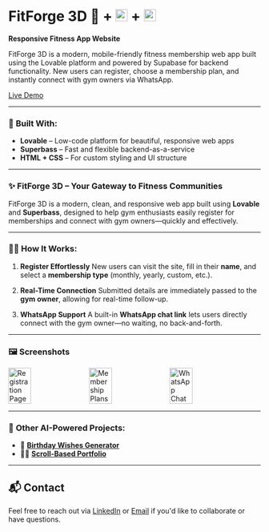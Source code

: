 
# FitForge 3D 💪  +  <img src="https://pbs.twimg.com/profile_images/1915780454092779520/PIxdzAvI_400x400.jpg" width="24" height="24">  +  <img src="https://encrypted-tbn0.gstatic.com/images?q=tbn:ANd9GcQNfSt0xBDTUkGqyLPvZa5PBHYNVg-WJ2OWPQ&s" width="24" height="24">  

**Responsive Fitness App Website**

FitForge 3D is a modern, mobile-friendly fitness membership web app built using the Lovable platform and powered by Supabase for backend functionality. New users can register, choose a membership plan, and instantly connect with gym owners via WhatsApp.

[Live Demo](https://fit-forge-3d-web.lovable.app)

---

### 🧱 **Built With:**

* **Lovable** – Low-code platform for beautiful, responsive web apps
* **Superbass** – Fast and flexible backend-as-a-service
* **HTML + CSS** – For custom styling and UI structure

---

### ✨ **FitForge 3D – Your Gateway to Fitness Communities**

FitForge 3D is a modern, clean, and responsive web app built using **Lovable** and **Superbass**, designed to help gym enthusiasts easily register for memberships and connect with gym owners—quickly and effectively.

---

### 🏋️‍♂️ **How It Works:**

1. **Register Effortlessly**
   New users can visit the site, fill in their **name**, and select a **membership type** (monthly, yearly, custom, etc.).

2. **Real-Time Connection**
   Submitted details are immediately passed to the **gym owner**, allowing for real-time follow-up.

3. **WhatsApp Support**
   A built-in **WhatsApp chat link** lets users directly connect with the gym owner—no waiting, no back-and-forth.

---

### 🖼️ Screenshots

<div style="display: flex; gap: 10px;">
  <img src="screenshots/registration.png" alt="Registration Page" width="30%">
  <img src="screenshots/plans.png" alt="Membership Plans" width="30%">
  <img src="screenshots/whatsapp.png" alt="WhatsApp Chat" width="30%">
</div>

---
### 🔗 **Other AI-Powered Projects:**

* 🎂 [**Birthday Wishes Generator**](https://hemanthproject.lovable.app)
* 🧑‍💼 [**Scroll-Based Portfolio**](https://hire-me-scroll.lovable.app/)

---
## 📬 Contact

Feel free to reach out via [LinkedIn](https://www.linkedin.com/in/amugaddahemanthkumar/) or [Email](https://mail.google.com/mail/?view=cm&fs=1&to=hemanthkumar7783@gmail.com&su=Hello&body=Hi%20Hemanth,%20I%20wanted%20to...)
 if you'd like to collaborate or have questions.

